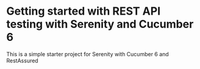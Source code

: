 # Getting started with REST API testing with Serenity and Cucumber 6

This is a simple starter project for Serenity with Cucumber 6 and RestAssured
